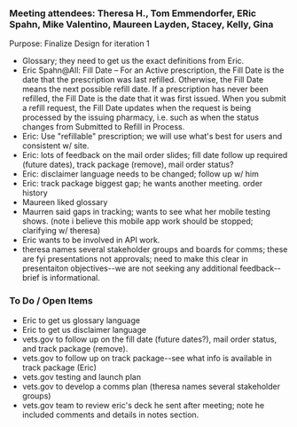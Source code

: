 ### Meeting attendees:  Theresa H., Tom Emmendorfer, ERic Spahn, Mike Valentino, Maureen Layden, Stacey, Kelly, Gina
Purpose: Finalize Design for iteration 1

- Glossary; they need to get us the exact definitions from Eric.
- Eric Spahn@All: Fill Date – For an Active prescription, the Fill Date is the date that the prescription was last refilled. Otherwise, the Fill Date means the next possible refill date. If a prescription has never been refilled, the Fill Date is the date that it was first issued. When you submit a refill request, the Fill Date updates when the request is being processed by the issuing pharmacy, i.e. such as when the status changes from Submitted to Refill in Process.
- Eric:  Use "refillable" prescription; we will use what's best for users and consistent w/ site.
- Eric: lots of feedback on the mail order slides; fill date follow up required (future dates), track package (remove), mail order status?
- Eric:  disclaimer language needs to be changed; follow up w/ him
- Eric: track package biggest gap; he wants another meeting. order history 
- Maureen liked glossary
- Maurren said gaps in tracking; wants to see what her mobile testing shows.  (note i believe this mobile app work should be stopped; clarifying w/ theresa)
- Eric wants to be involved in API work.
- theresa names several stakeholder groups and boards for comms; these are fyi presentations not approvals; need to make this clear in presentaiton objectives--we are not seeking any additional feedback--brief is informational.


### To Do / Open Items
- Eric to get us glossary language
- Eric to get us disclaimer language
- vets.gov to follow up on the fill date (future dates?), mail order status, and track package (remove).
- vets.gov to follow up on track package--see what info is available in track package (Eric)
- vets.gov testing and launch plan 
- vets.gov to develop a comms plan (theresa names several stakeholder groups)
- vets.gov team to review eric's deck he sent after meeting; note he included comments and details in notes section.
